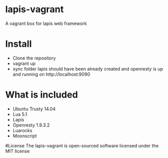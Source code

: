 # lapis-vagrant
A vagrant box for lapis web framework

# Install
- Clone the repository
- vagrant up
- sync folder lapis should have been already created and openresty is up and running on http://localhost:9090

# What is included
- Ubuntu Trusty 14.04
- Lua 5.1
- Lapis
- Openresty 1.9.3.2
- Luarocks
- Moonscript

#License
The lapis-vagrant is open-sourced software licensed under the MIT license
